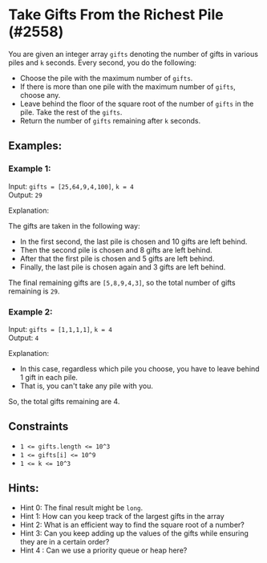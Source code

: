 # Take Gifts From the Richest Pile (#2558)

You are given an integer array `gifts` denoting the number of gifts in various piles
and `k` seconds. Every second, you do the following:

- Choose the pile with the maximum number of `gifts`.
- If there is more than one pile with the maximum number of `gifts`, choose any.
- Leave behind the floor of the square root of the number of `gifts` in the pile. Take the rest of the `gifts`.
- Return the number of `gifts` remaining after `k` seconds.

## Examples:

### Example 1:

Input: `gifts = [25,64,9,4,100]`, `k = 4`  
Output: `29`  

Explanation:  

The gifts are taken in the following way:

- In the first second, the last pile is chosen and 10 gifts are left behind.
- Then the second pile is chosen and 8 gifts are left behind.
- After that the first pile is chosen and 5 gifts are left behind.
- Finally, the last pile is chosen again and 3 gifts are left behind.

The final remaining gifts are `[5,8,9,4,3]`, so the total number of gifts remaining is `29`.

### Example 2:

Input: `gifts = [1,1,1,1]`, `k = 4`  
Output: `4`  

Explanation:

- In this case, regardless which pile you choose, you have to leave behind 1 gift in each pile.
- That is, you can't take any pile with you.

So, the total gifts remaining are 4.

## Constraints

- `1 <= gifts.length <= 10^3`
- `1 <= gifts[i] <= 10^9`
- `1 <= k <= 10^3`

## Hints:

- Hint 0: The final result might be `long`.
- Hint 1: How can you keep track of the largest gifts in the array
- Hint 2: What is an efficient way to find the square root of a number?
- Hint 3: Can you keep adding up the values of the gifts while ensuring they are in a certain order?
- Hint 4 : Can we use a priority queue or heap here?

